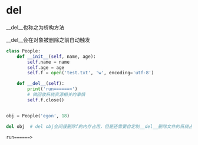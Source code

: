 # __del__
__del__也称之为析构方法


__del__会在对象被删除之前自动触发


```python
class People:
    def __init__(self, name, age):
        self.name = name
        self.age = age
        self.f = open('test.txt', 'w', encoding='utf-8')

    def __del__(self):
        print('run======>')
        # 做回收系统资源相关的事情
        self.f.close()


obj = People('egon', 18)
```


```python
del obj  # del obj会间接删除f的内存占用，但是还需要自定制__del__删除文件的系统占用
```

    run======>
    
